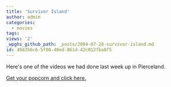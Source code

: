 ```yaml
---
title: 'Survivor Island'
author: admin
categories:
  - movies
tags: 
views: '2'
_wpghs_github_path: _posts/2004-07-28-survivor-island.md
id: 40d356c6-5f00-40ed-861d-42c012fba8f5
---
```

<p>Here's one of the videos we had done last week up in Pierceland.</p>
<p><a href="http://homepage.mac.com/suenns/JrHigh/iMovieTheater3.html">Get your popcorn and click here.</a></p>
